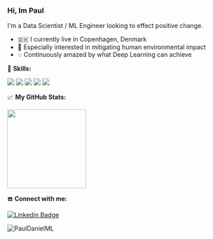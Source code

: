 ### Hi, Im Paul

<p>I'm a Data Scientist / ML Engineer looking to effect positive change. </p>

- :denmark: I currently live in Copenhagen, Denmark
- :deciduous_tree: Especially interested in mitigating human environmental impact
- :bulb: Continuously amazed by what Deep Learning can achieve




🎨 **Skills:**

![](https://img.shields.io/badge/Code-Python-green?style=flat-square&logo=python&logoColor=white)
![](https://img.shields.io/badge/ML-PyTorch-green?style=flat-square&logo=pytorch&logoColor=white)
![](https://img.shields.io/badge/Analysis-Pandas-green?style=flat-square&logo=pandas&logoColor=white)
![](https://img.shields.io/badge/DevOps-Docker-green?style=flat-square&logo=docker&logoColor=white)
![](https://img.shields.io/badge/Deployment-FastAPI-green?style=flat-square&logo=fastapi&logoColor=white)




📈 **My GitHub Stats:**
<p>
<img height="180em" src="https://github-readme-stats.vercel.app/api?username=PaulDanielML&show_icons=true&hide_border=true&&count_private=true&include_all_commits=true" />
</p>


☎️ **Connect with me:**

[![Linkedin Badge](https://img.shields.io/badge/-LinkedIn-0e76a8?style=flat-square&logo=Linkedin&logoColor=white)](https://www.linkedin.com/in/paul-daniel-6b3646178/)


<p><img align="center" src="https://github-readme-streak-stats.herokuapp.com/?user=PaulDanielML&" alt="PaulDanielML" /></p>

